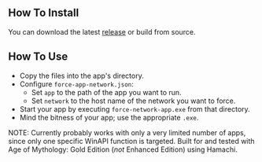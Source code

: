 ## How To Install

You can download the latest [release](https://github.com/hauzer/force-app-network/releases) or build from source.

## How To Use

* Copy the files into the app's directory.
* Configure `force-app-network.json`:
  * Set `app` to the path of the app you want to run.
  * Set `network` to the host name of the network you want to force.
* Start your app by executing `force-network-app.exe` from that directory.
* Mind the bitness of your app; use the appropriate `.exe`.

NOTE: Currently probably works with only a very limited number of apps, since only one specific WinAPI function is targeted. Built for and tested with Age of Mythology: Gold Edition (*not* Enhanced Edition) using Hamachi.

